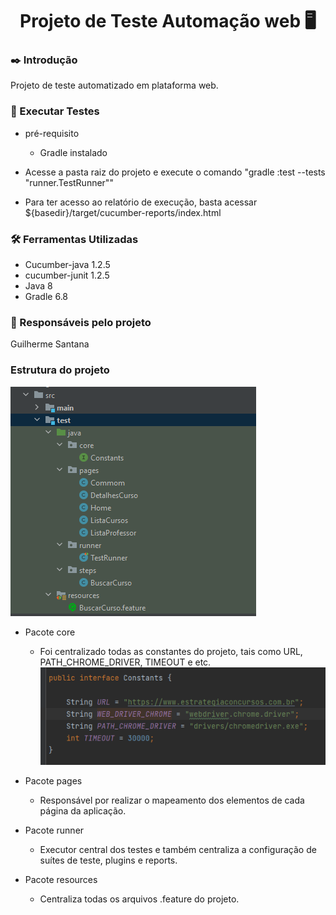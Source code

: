 <div align="center"><h1>Projeto de Teste Automação web 🖥️</h1></div>


### ✒️ Introdução
Projeto de teste automatizado em plataforma web.

### 🧪 Executar Testes
- pré-requisito
  - Gradle instalado
  
- Acesse a pasta raiz do projeto e execute o comando "gradle :test --tests "runner.TestRunner""
- Para ter acesso ao relatório de execução, basta acessar ${basedir}/target/cucumber-reports/index.html

### 🛠️ Ferramentas Utilizadas
 - Cucumber-java 1.2.5
 - cucumber-junit 1.2.5
 - Java 8
 - Gradle 6.8
### 🧔 Responsáveis pelo projeto
Guilherme Santana

### Estrutura do projeto
![alt text](https://github.com/guilherme-santana/EstrategiaAutomationWeb/blob/master/struct/estrutura.png)

 - Pacote core
    - Foi centralizado todas as constantes do projeto, tais como URL, PATH_CHROME_DRIVER, TIMEOUT e etc.
      ![alt text](https://github.com/guilherme-santana/EstrategiaAutomationWeb/blob/master/struct/core.png)
 
 - Pacote pages
    - Responsável por realizar o mapeamento dos elementos de cada página da aplicação.
    
 - Pacote runner
    - Executor central dos testes e também centraliza a configuração de suítes de teste, plugins e reports.
 
 - Pacote resources
    - Centraliza todas os arquivos .feature do projeto.



